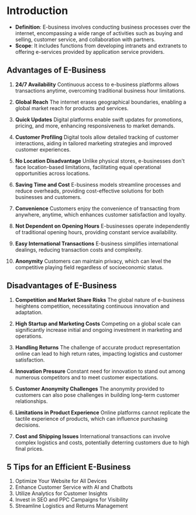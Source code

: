 # Introduction
- **Definition**: E-business involves conducting business processes over the internet, encompassing a wide range of activities such as buying and selling, customer service, and collaboration with partners.
- **Scope**: It includes functions from developing intranets and extranets to offering e-services provided by application service providers.

## Advantages of E-Business

1. **24/7 Availability**
Continuous access to e-business platforms allows transactions anytime, overcoming traditional business hour limitations.

2. **Global Reach**
 The internet erases geographical boundaries, enabling a global market reach for products and services.

3. **Quick Updates**
 Digital platforms enable swift updates for promotions, pricing, and more, enhancing responsiveness to market demands.

4. **Customer Profiling**
Digital tools allow detailed tracking of customer interactions, aiding in tailored marketing strategies and improved customer experiences.

5. **No Location Disadvantage**
Unlike physical stores, e-businesses don't face location-based limitations, facilitating equal operational opportunities across locations.

6. **Saving Time and Cost**
E-business models streamline processes and reduce overheads, providing cost-effective solutions for both businesses and customers.

7. **Convenience**
Customers enjoy the convenience of transacting from anywhere, anytime, which enhances customer satisfaction and loyalty.

8. **Not Dependent on Opening Hours**
E-businesses operate independently of traditional opening hours, providing constant service availability.

9. **Easy International Transactions**
 E-business simplifies international dealings, reducing transaction costs and complexity.

10. **Anonymity**
Customers can maintain privacy, which can level the competitive playing field regardless of socioeconomic status.

## Disadvantages of E-Business

1. **Competition and Market Share Risks**
   The global nature of e-business heightens competition, necessitating continuous innovation and adaptation.

2. **High Startup and Marketing Costs**
Competing on a global scale can significantly increase initial and ongoing investment in marketing and operations.

3. **Handling Returns**
   The challenge of accurate product representation online can lead to high return rates, impacting logistics and customer satisfaction.

4. **Innovation Pressure**
   Constant need for innovation to stand out among numerous competitors and to meet customer expectations.

5. **Customer Anonymity Challenges**
   The anonymity provided to customers can also pose challenges in building long-term customer relationships.

6. **Limitations in Product Experience**
    Online platforms cannot replicate the tactile experience of products, which can influence purchasing decisions.

7. **Cost and Shipping Issues**
   International transactions can involve complex logistics and costs, potentially deterring customers due to high final prices.

## **5 Tips for an Efficient E-Business**

1. Optimize Your Website for All Devices
2. Enhance Customer Service with AI and Chatbots
3. Utilize Analytics for Customer Insights
4. Invest in SEO and PPC Campaigns for Visibility
5. Streamline Logistics and Returns Management



